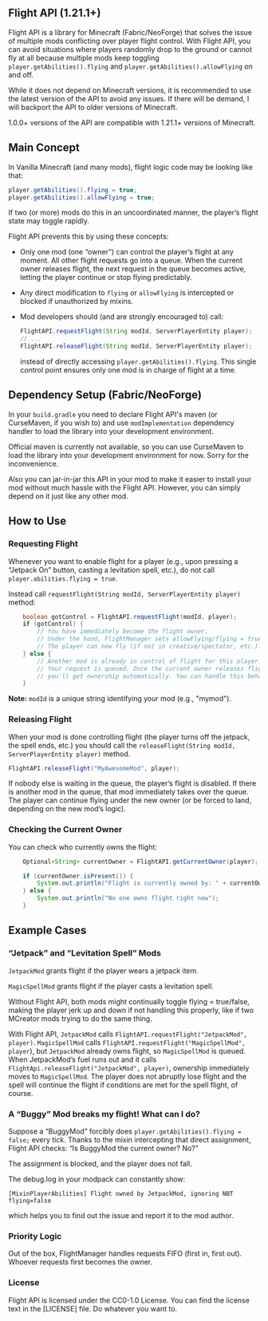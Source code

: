 ## Flight API (1.21.1+)

Flight API is a library for Minecraft (Fabric/NeoForge) that solves the issue of multiple mods conflicting over player flight control. With Flight API, you can avoid situations where players randomly drop to the ground or cannot fly at all because multiple mods keep toggling `player.getAbilities().flying` and `player.getAbilities().allowFlying` on and off.

While it does not depend on Minecraft versions, it is recommended to use the latest version of the API to avoid any issues. If there will be demand, I will backport the API to older versions of Minecraft. 

1.0.0+ versions of the API are compatible with 1.21.1+ versions of Minecraft.

## Main Concept
   In Vanilla Minecraft (and many mods), flight logic code may be looking like that:

```java
player.getAbilities().flying = true;
player.getAbilities().allowFlying = true;
```
If two (or more) mods do this in an uncoordinated manner, the player’s flight state may toggle rapidly. 

Flight API prevents this by using these concepts:

- Only one mod (one “owner”) can control the player’s flight at any moment. All other flight requests go into a queue. When the current owner releases flight, the next request in the queue becomes active, letting the player continue or stop flying predictably.

- Any direct modification to `flying` or `allowFlying` is intercepted or blocked if unauthorized by mixins.

- Mod developers should (and are strongly encouraged to) call:

    ```java
    FlightAPI.requestFlight(String modId, ServerPlayerEntity player);
    // ...
    FlightAPI.releaseFlight(String modId, ServerPlayerEntity player);
    ```
    
    instead of directly accessing `player.getAbilities().flying`. This single control point ensures only one mod is in charge of flight at a time.

## Dependency Setup (Fabric/NeoForge)
   In your `build.gradle` you need to declare Flight API's maven (or CurseMaven, if you wish to) and use `modImplementation` dependency handler to load the library into your development environment. 
   
Official maven is currently not available, so you can use CurseMaven to load the library into your development environment for now. Sorry for the inconvenience.

Also you can jar-in-jar this API in your mod to make it easier to install your mod without much hassle with the Flight API. However, you can simply depend on it just like any other mod.

## How to Use
   
### Requesting Flight
   Whenever you want to enable flight for a player (e.g., upon pressing a “Jetpack On” button, casting a levitation spell, etc.), do not call `player.abilities.flying = true`. 
   
Instead call `requestFlight(String modId, ServerPlayerEntity player)` method:

```java
    boolean gotControl = FlightAPI.requestFlight(modId, player);
    if (gotControl) {
        // You have immediately become the flight owner.
        // Under the hood, FlightManager sets allowFlying/flying = true for the player.
        // The player can now fly (if not in creative/spectator, etc.).
    } else {
        // Another mod is already in control of flight for this player.
        // Your request is queued. Once the current owner releases flight,
        // you'll get ownership automatically. You can handle this behaviour there.
    }
```
**Note:** `modId` is a unique string identifying your mod (e.g., "mymod").

### Releasing Flight
When your mod is done controlling flight (the player turns off the jetpack, the spell ends, etc.) you should call the `releaseFlight(String modId, ServerPlayerEntity player)` method.

```java
FlightAPI.releaseFlight("MyAwesomeMod", player);
```

If nobody else is waiting in the queue, the player’s flight is disabled.
If there is another mod in the queue, that mod immediately takes over the queue. The player can continue flying under the new owner (or be forced to land, depending on the new mod’s logic).

### Checking the Current Owner
You can check who currently owns the flight:

```java
    Optional<String> currentOwner = FlightAPI.getCurrentOwner(player);

    if (currentOwner.isPresent()) {
        System.out.println("Flight is currently owned by: " + currentOwner.get());
    } else {
        System.out.println("No one owns flight right now");
    }
```
## Example Cases

### “Jetpack” and “Levitation Spell” Mods
   
`JetpackMod` grants flight if the player wears a jetpack item.

`MagicSpellMod` grants flight if the player casts a levitation spell.

Without Flight API, both mods might continually toggle flying = true/false, making the player jerk up and down if not handling this properly, like if two MCreator mods trying to do the same thing.

With Flight API, `JetpackMod` calls `FlightAPI.requestFlight("JetpackMod", player)`.
`MagicSpellMod` calls `FlightAPI.requestFlight("MagicSpellMod", player`), but `JetpackMod` already owns flight, so `MagicSpellMod` is queued.
When JetpackMod’s fuel runs out and it calls `FlightApi.releaseFlight("JetpackMod", player)`, ownership immediately moves to `MagicSpellMod`. The player does not abruptly lose flight and the spell will continue the flight if conditions are met for the spell flight, of course.

### A “Buggy” Mod breaks my flight! What can I do?
Suppose a “BuggyMod” forcibly does `player.getAbilities().flying = false;` every tick.
Thanks to the mixin intercepting that direct assignment, Flight API checks: “Is BuggyMod the current owner? No?”

The assignment is blocked, and the player does not fall. 

The debug.log in your modpack can constantly show:
```log
[MixinPlayerAbilities] Flight owned by JetpackMod, ignoring NBT flying=false
```

which helps you to find out the issue and report it to the mod author.
 
### Priority Logic
Out of the box, FlightManager handles requests FIFO (first in, first out). Whoever requests first becomes the owner.

### License
Flight API is licensed under the CC0-1.0 License. You can find the license text in the [LICENSE] file.
Do whatever you want to.
